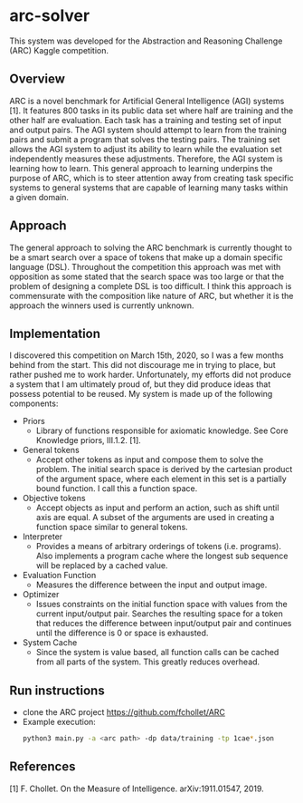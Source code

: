 # arc-solver
This system was developed for the Abstraction and Reasoning Challenge (ARC) Kaggle competition.

## Overview
ARC is a novel benchmark for Artificial General Intelligence (AGI) systems [1]. It features 800 tasks in its
public data set where half are training and the other half are evaluation. Each task has a training and testing set of input and output pairs. The AGI system should attempt to learn from the training pairs and
submit a program that solves the testing pairs. The training set allows the AGI system to adjust
its ability to learn while the evaluation set independently measures these adjustments. Therefore, the
AGI system is learning how to learn. This general approach to learning underpins the purpose of ARC, which
is to steer attention away from creating task specific systems to general systems that are capable of learning many tasks within a given domain.

## Approach
The general approach to solving the ARC benchmark is currently thought to be a smart search over a space of tokens that make up a domain specific language (DSL). Throughout the competition this approach was met with opposition as some stated that the search space was too large or that the problem of designing a complete DSL is too difficult. I think this approach is commensurate with the composition like nature of ARC, but whether it is the approach the winners used is currently unknown.

## Implementation
I discovered this competition on March 15th, 2020, so I was a few months behind from the start. This did not discourage me in trying to place, but rather pushed me to work harder. Unfortunately, my efforts did not produce a system that I am ultimately proud of, but they did produce ideas that possess potential to be reused. My system is made up of the following components:
- Priors
  - Library of functions responsible for axiomatic knowledge. See Core Knowledge priors, III.1.2. [1].
- General tokens
  - Accept other tokens as input and compose them to solve the problem. The initial search space is derived by the cartesian product of the argument space, where each element in this set is a partially bound function. I call this a function space.
- Objective tokens
  - Accept objects as input and perform an action, such as shift until axis are equal. A subset of the arguments are used in creating a function space similar to general tokens.
- Interpreter
  - Provides a means of arbitrary orderings of tokens (i.e. programs). Also implements a program cache where the longest sub sequence will be replaced by a cached value.
- Evaluation Function
  - Measures the difference between the input and output image.
- Optimizer
  - Issues constraints on the initial function space with values from the current input/output pair. Searches the resulting space for a token that reduces the difference between input/output pair and continues until the difference is 0 or space is exhausted.
- System Cache
  - Since the system is value based, all function calls can be cached from all parts of the system. This greatly reduces overhead.

## Run instructions
- clone the ARC project https://github.com/fchollet/ARC
- Example execution:
  ```bash
  python3 main.py -a <arc path> -dp data/training -tp 1cae*.json
  ```

## References
[1] F. Chollet. On the Measure of Intelligence. arXiv:1911.01547, 2019.
